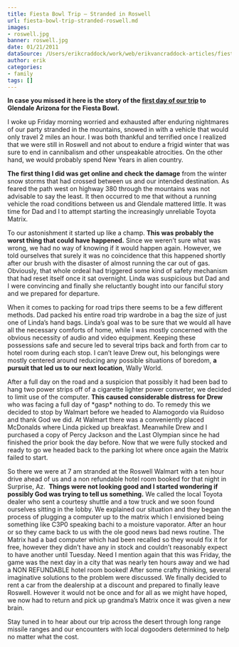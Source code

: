 ```yaml
---
title: Fiesta Bowl Trip – Stranded in Roswell
url: fiesta-bowl-trip-stranded-roswell.md
images:
- roswell.jpg
banner: roswell.jpg
date: 01/21/2011
dataSource: /Users/erikcraddock/work/web/erikvancraddock-articles/fiesta-bowl-trip-stranded-roswell/fiesta-bowl-trip-stranded-roswell.md
author: erik
categories:
- family
tags: []
---
```

  
**In case you missed it here is the story of the [first day of our trip](/2011/01/fiesta-bowl-road-trip-day-one/) to Glendale Arizona for the Fiesta Bowl.**

I woke up Friday morning worried and exhausted after enduring nightmares of our party stranded in the mountains, snowed in with a vehicle that would only travel 2 miles an hour. I was both thankful and terrified once I realized that we were still in Roswell and not about to endure a frigid winter that was sure to end in cannibalism and other unspeakable atrocities. On the other hand, we would probably spend New Years in alien country.

**The first thing I did was get online and check the damage** from the winter snow storms that had crossed between us and our intended destination. As feared the path west on highway 380 through the mountains was not advisable to say the least. It then occurred to me that without a running vehicle the road conditions between us and Glendale mattered little. It was time for Dad and I to attempt starting the increasingly unreliable Toyota Matrix.

To our astonishment it started up like a champ. **This was probably the worst thing that could have happened.** Since we weren&#8217;t sure what was wrong, we had no way of knowing if it would happen again. However, we told ourselves that surely it was no coincidence that this happened shortly after our brush with the disaster of almost running the car out of gas. Obviously, that whole ordeal had triggered some kind of safety mechanism that had reset itself once it sat overnight. Linda was suspicious but Dad and I were convincing and finally she reluctantly bought into our fanciful story and we prepared for departure.

When it comes to packing for road trips there seems to be a few different methods. Dad packed his entire road trip wardrobe in a bag the size of just one of Linda&#8217;s hand bags. Linda&#8217;s goal was to be sure that we would all have all the necessary comforts of home, while I was mostly concerned with the obvious necessity of audio and video equipment. Keeping these possessions safe and secure led to several trips back and forth from car to hotel room during each stop. I can&#8217;t leave Drew out, his belongings were mostly centered around reducing any possible situations of boredom, **a pursuit that led us to our next location**, Wally World.

After a full day on the road and a suspicion that possibly it had been bad to hang two power strips off of a cigarette lighter power converter, we decided to limit use of the computer. **This caused considerable distress for Drew** who was facing a full day of \*gasp\* nothing to do. To remedy this we decided to stop by Walmart before we headed to Alamogordo via Ruidoso and thank God we did. At Walmart there was a conveniently placed McDonalds where Linda picked up breakfast. Meanwhile Drew and I purchased a copy of Percy Jackson and the Last Olympian since he had finished the prior book the day before. Now that we were fully stocked and ready to go we headed back to the parking lot where once again the Matrix failed to start.

So there we were at 7 am stranded at the Roswell Walmart with a ten hour drive ahead of us and a non refundable hotel room booked for that night in Surprise, Az.  **Things were not looking good and I started wondering if possibly God was trying to tell us something.** We called the local Toyota dealer who sent a courtesy shuttle and a tow truck and we soon found ourselves sitting in the lobby. We explained our situation and they began the process of plugging a computer up to the matrix which I envisioned being something like C3P0 speaking bachi to a moisture vaporator. After an hour or so they came back to us with the ole good news bad news routine. The Matrix had a bad computer which had been recalled so they would fix it for free, however they didn&#8217;t have any in stock and couldn&#8217;t reasonably expect to have another until Tuesday. Need I mention again that this was Friday, the game was the next day in a city that was nearly ten hours away and we had a NON REFUNDABLE hotel room booked! After some crafty thinking, several imaginative solutions to the problem were discussed. We finally decided to rent a car from the dealership at a discount and prepared to finally leave Roswell. However it would not be once and for all as we might have hoped, we now had to return and pick up grandma&#8217;s Matrix once it was given a new brain.

Stay tuned in to hear about our trip across the desert through long range missile ranges and our encounters with local dogooders determined to help no matter what the cost.
